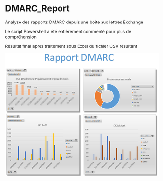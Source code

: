 # DMARC_Report
Analyse des rapports DMARC depuis une boite aux lettres Exchange

Le script Powershell a été entièrement commenté pour plus de compréhension

Résultat final après traitement sous Excel du fichier CSV résultant

![Rapport DMARC](https://github.com/kal-u/DMARC_Report/blob/main/dmarc-report.xlsx-Excel.png)
